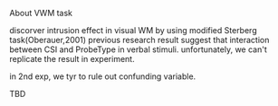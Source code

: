 About VWM task 

discorver intrusion effect in visual WM by using modified Sterberg task(Oberauer,2001)
previous research result suggest that interaction between CSI and ProbeType in verbal stimuli.
unfortunately, we can't replicate the result in experiment.

in 2nd exp, we tyr to rule out confunding variable.


TBD
